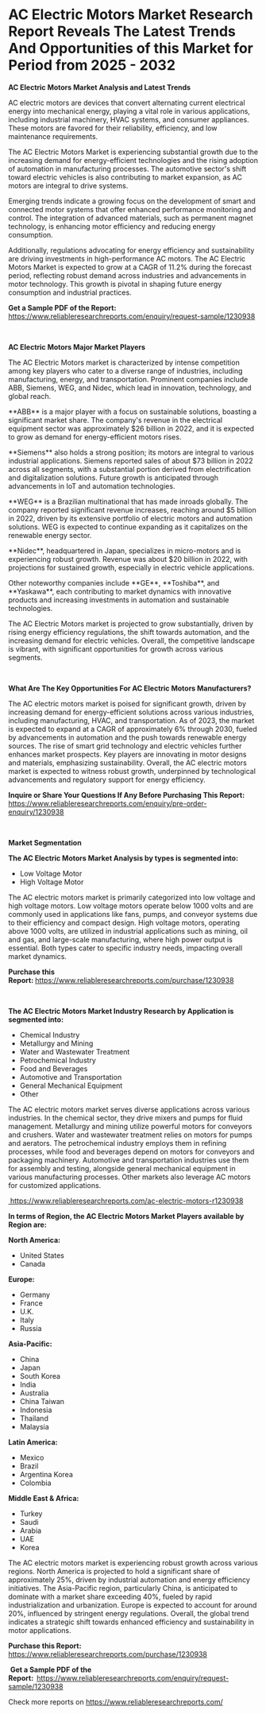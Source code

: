 <p><h1>AC Electric Motors Market Research Report Reveals The Latest Trends And Opportunities of this Market for Period from 2025 - 2032</h1></p><p><strong>AC Electric Motors Market Analysis and Latest Trends</strong></p>
<p><p>AC electric motors are devices that convert alternating current electrical energy into mechanical energy, playing a vital role in various applications, including industrial machinery, HVAC systems, and consumer appliances. These motors are favored for their reliability, efficiency, and low maintenance requirements. </p><p>The AC Electric Motors Market is experiencing substantial growth due to the increasing demand for energy-efficient technologies and the rising adoption of automation in manufacturing processes. The automotive sector's shift toward electric vehicles is also contributing to market expansion, as AC motors are integral to drive systems. </p><p>Emerging trends indicate a growing focus on the development of smart and connected motor systems that offer enhanced performance monitoring and control. The integration of advanced materials, such as permanent magnet technology, is enhancing motor efficiency and reducing energy consumption. </p><p>Additionally, regulations advocating for energy efficiency and sustainability are driving investments in high-performance AC motors. The AC Electric Motors Market is expected to grow at a CAGR of 11.2% during the forecast period, reflecting robust demand across industries and advancements in motor technology. This growth is pivotal in shaping future energy consumption and industrial practices.</p></p>
<p><strong>Get a Sample PDF of the Report:&nbsp;</strong> <a href="https://www.reliableresearchreports.com/enquiry/request-sample/1230938?utm_campaign=2098&utm_medium=2&utm_source=Github&utm_content=ia&utm_term=18022025&utm_id=ac-electric-motors">https://www.reliableresearchreports.com/enquiry/request-sample/1230938</a></p>
<p>&nbsp;</p>
<p><strong>AC Electric Motors Major Market Players</strong></p>
<p><p>The AC Electric Motors market is characterized by intense competition among key players who cater to a diverse range of industries, including manufacturing, energy, and transportation. Prominent companies include ABB, Siemens, WEG, and Nidec, which lead in innovation, technology, and global reach.</p><p>**ABB** is a major player with a focus on sustainable solutions, boasting a significant market share. The company's revenue in the electrical equipment sector was approximately $26 billion in 2022, and it is expected to grow as demand for energy-efficient motors rises.</p><p>**Siemens** also holds a strong position; its motors are integral to various industrial applications. Siemens reported sales of about $73 billion in 2022 across all segments, with a substantial portion derived from electrification and digitalization solutions. Future growth is anticipated through advancements in IoT and automation technologies.</p><p>**WEG** is a Brazilian multinational that has made inroads globally. The company reported significant revenue increases, reaching around $5 billion in 2022, driven by its extensive portfolio of electric motors and automation solutions. WEG is expected to continue expanding as it capitalizes on the renewable energy sector.</p><p>**Nidec**, headquartered in Japan, specializes in micro-motors and is experiencing robust growth. Revenue was about $20 billion in 2022, with projections for sustained growth, especially in electric vehicle applications.</p><p>Other noteworthy companies include **GE**, **Toshiba**, and **Yaskawa**, each contributing to market dynamics with innovative products and increasing investments in automation and sustainable technologies.</p><p>The AC Electric Motors market is projected to grow substantially, driven by rising energy efficiency regulations, the shift towards automation, and the increasing demand for electric vehicles. Overall, the competitive landscape is vibrant, with significant opportunities for growth across various segments.</p></p>
<p>&nbsp;</p>
<p><strong>What Are The Key Opportunities For AC Electric Motors Manufacturers?</strong></p>
<p><p>The AC electric motors market is poised for significant growth, driven by increasing demand for energy-efficient solutions across various industries, including manufacturing, HVAC, and transportation. As of 2023, the market is expected to expand at a CAGR of approximately 6% through 2030, fueled by advancements in automation and the push towards renewable energy sources. The rise of smart grid technology and electric vehicles further enhances market prospects. Key players are innovating in motor designs and materials, emphasizing sustainability. Overall, the AC electric motors market is expected to witness robust growth, underpinned by technological advancements and regulatory support for energy efficiency.</p></p>
<p><strong>Inquire or Share Your Questions If Any Before Purchasing This Report:</strong> <a href="https://www.reliableresearchreports.com/enquiry/pre-order-enquiry/1230938?utm_campaign=2098&utm_medium=2&utm_source=Github&utm_content=ia&utm_term=18022025&utm_id=ac-electric-motors">https://www.reliableresearchreports.com/enquiry/pre-order-enquiry/1230938</a></p>
<p>&nbsp;</p>
<p><strong>Market Segmentation</strong></p>
<p><strong>The AC Electric Motors Market Analysis by types is segmented into:</strong></p>
<p><ul><li>Low Voltage Motor</li><li>High Voltage Motor</li></ul></p>
<p><p>The AC electric motors market is primarily categorized into low voltage and high voltage motors. Low voltage motors operate below 1000 volts and are commonly used in applications like fans, pumps, and conveyor systems due to their efficiency and compact design. High voltage motors, operating above 1000 volts, are utilized in industrial applications such as mining, oil and gas, and large-scale manufacturing, where high power output is essential. Both types cater to specific industry needs, impacting overall market dynamics.</p></p>
<p><strong>Purchase this Report:&nbsp;</strong><a href="https://www.reliableresearchreports.com/purchase/1230938?utm_campaign=2098&utm_medium=2&utm_source=Github&utm_content=ia&utm_term=18022025&utm_id=ac-electric-motors">https://www.reliableresearchreports.com/purchase/1230938</a></p>
<p>&nbsp;</p>
<p><strong>The AC Electric Motors Market Industry Research by Application is segmented into:</strong></p>
<p><ul><li>Chemical Industry</li><li>Metallurgy and Mining</li><li>Water and Wastewater Treatment</li><li>Petrochemical Industry</li><li>Food and Beverages</li><li>Automotive and Transportation</li><li>General Mechanical Equipment</li><li>Other</li></ul></p>
<p><p>The AC electric motors market serves diverse applications across various industries. In the chemical sector, they drive mixers and pumps for fluid management. Metallurgy and mining utilize powerful motors for conveyors and crushers. Water and wastewater treatment relies on motors for pumps and aerators. The petrochemical industry employs them in refining processes, while food and beverages depend on motors for conveyors and packaging machinery. Automotive and transportation industries use them for assembly and testing, alongside general mechanical equipment in various manufacturing processes. Other markets also leverage AC motors for customized applications.</p></p>
<p><a href="https://www.reliableresearchreports.com/ac-electric-motors-r1230938?utm_campaign=2098&utm_medium=2&utm_source=Github&utm_content=ia&utm_term=18022025&utm_id=ac-electric-motors">&nbsp;https://www.reliableresearchreports.com/ac-electric-motors-r1230938</a></p>
<p><strong>In terms of Region, the AC Electric Motors Market Players available by Region are:</strong></p>
<p>
    <p> <strong> North America: </strong>
        <ul>
            <li>United States</li>
            <li>Canada</li>
        </ul>
        </p> 
    <p> <strong> Europe: </strong>
        <ul>
            <li>Germany</li>
            <li>France</li>
            <li>U.K.</li>
            <li>Italy</li>
            <li>Russia</li>
        </ul>
        </p> 
    <p> <strong> Asia-Pacific: </strong>
        <ul>
            <li>China</li>
            <li>Japan</li>
            <li>South Korea</li>
            <li>India</li>
            <li>Australia</li>
            <li>China Taiwan</li>
            <li>Indonesia</li>
            <li>Thailand</li>
            <li>Malaysia</li>
        </ul>
        </p> 
    <p> <strong> Latin America: </strong>
        <ul>
            <li>Mexico</li>
            <li>Brazil</li>
            <li>Argentina Korea</li>
            <li>Colombia</li>
        </ul>
        </p> 
    <p> <strong> Middle East & Africa: </strong>
        <ul>
            <li>Turkey</li>
            <li>Saudi</li>
            <li>Arabia</li>
            <li>UAE</li>
            <li>Korea</li>
        </ul>
    </p>
    </p>
<p><p>The AC electric motors market is experiencing robust growth across various regions. North America is projected to hold a significant share of approximately 25%, driven by industrial automation and energy efficiency initiatives. The Asia-Pacific region, particularly China, is anticipated to dominate with a market share exceeding 40%, fueled by rapid industrialization and urbanization. Europe is expected to account for around 20%, influenced by stringent energy regulations. Overall, the global trend indicates a strategic shift towards enhanced efficiency and sustainability in motor applications.</p></p>
<p><strong>Purchase this Report: </strong><a href="https://www.reliableresearchreports.com/purchase/1230938?utm_campaign=2098&utm_medium=2&utm_source=Github&utm_content=ia&utm_term=18022025&utm_id=ac-electric-motors">https://www.reliableresearchreports.com/purchase/1230938</a></p>
<p>&nbsp;<strong>Get a Sample PDF of the Report:&nbsp;&nbsp;</strong><a href="https://www.reliableresearchreports.com/enquiry/request-sample/1230938?utm_campaign=2098&utm_medium=2&utm_source=Github&utm_content=ia&utm_term=18022025&utm_id=ac-electric-motors">https://www.reliableresearchreports.com/enquiry/request-sample/1230938</a></p>
<p><strong></strong></p>
<p>Check more reports on <a href="https://www.reliableresearchreports.com/?utm_campaign=2098&utm_medium=2&utm_source=Github&utm_content=ia&utm_term=18022025&utm_id=ac-electric-motors">https://www.reliableresearchreports.com/</a></p>